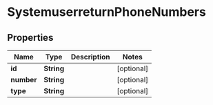 # SystemuserreturnPhoneNumbers

## Properties
Name | Type | Description | Notes
------------ | ------------- | ------------- | -------------
**id** | **String** |  |  [optional]
**number** | **String** |  |  [optional]
**type** | **String** |  |  [optional]
